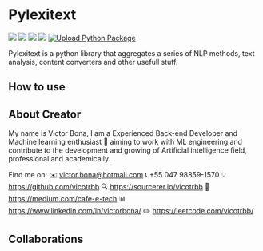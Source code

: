 # Pylexitext

<img src="https://img.shields.io/github/issues/vicotrbb/pylexitext"> <img src="https://img.shields.io/github/workflow/status/vicotrbb/Pylexitext/Python%20application"> <img src="https://img.shields.io/github/downloads/vicotrbb/Pylexitext/total"> <img src="https://img.shields.io/github/commit-activity/w/vicotrbb/Pylexitext"> [![Upload Python Package](https://github.com/vicotrbb/Pylexitext/actions/workflows/python-publish.yml/badge.svg?branch=main)](https://github.com/vicotrbb/Pylexitext/actions/workflows/python-publish.yml)

Pylexitext is a python library that aggregates a series of NLP methods, text analysis, content converters and other usefull stuff. 

## How to use

## About Creator

My name is Victor Bona, I am a Experienced Back-end Developer and Machine learning enthusiast 🧠 aiming to work with ML engineering and contribute to the development and growing of Artificial intelligence field, professional and academically.

Find me on:
✉️ victor.bona@hotmail.com
📞 +55 047 98859-1570
💡 https://github.com/vicotrbb
🔍 https://sourcerer.io/vicotrbb
📝 https://medium.com/cafe-e-tech
📊 https://www.linkedin.com/in/victorbona/
✏️ https://leetcode.com/vicotrbb/ 

## Collaborations
